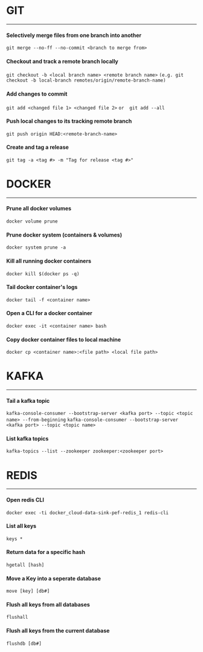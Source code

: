 
# GIT
***
#### Selectively merge files from one branch into another
`git merge --no-ff --no-commit <branch to merge from>`
#### Checkout and track a remote branch locally
`git checkout -b <local branch name> <remote branch name>`
`(e.g. git checkout -b local-branch remotes/origin/remote-branch-name)`
#### Add changes to commit
`git add <changed file 1> <changed file 2>`
`or	 git add --all`
#### Push local changes to its tracking remote branch
`git push origin HEAD:<remote-branch-name>`
#### Create and tag a release
`git tag -a <tag #> -m "Tag for release <tag #>"`
    

# DOCKER
***
#### Prune all docker volumes
`docker volume prune`
#### Prune docker system (containers & volumes)
`docker system prune -a`
#### Kill all running docker containers
`docker kill $(docker ps -q)`
#### Tail docker container's logs 
`docker tail -f <container name>`
#### Open a CLI for a docker container
`docker exec -it <container name> bash`
#### Copy docker container files to local machine
`docker cp <container name>:<file path> <local file path>`
    

# KAFKA
***
#### Tail a kafka topic 
`kafka-console-consumer --bootstrap-server <kafka port> --topic <topic name> --from-beginning`
`kafka-console-consumer --bootstrap-server <kafka port> --topic <topic name>`
#### List kafka topics
`kafka-topics --list --zookeeper zookeeper:<zookeeper port>`
    
    
# REDIS
***
#### Open redis CLI
`docker exec -ti docker_cloud-data-sink-pef-redis_1 redis-cli`
#### List all keys
`keys *`
#### Return data for a specific hash
`hgetall [hash]`
#### Move a Key into a seperate database
`move [key] [db#]`
#### Flush all keys from all databases
`flushall`
#### Flush all keys from the current database
`flushdb [db#]`




